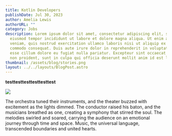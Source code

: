 ```yaml
---
title: Kotlin Developers
publishDate: Jul 30, 2023
author: Amelia Lewis
authorURL: ""
category: Jobs
description: Lorem ipsum dolor sit amet, consectetur adipiscing elit, sed do
  eiusmod tempor incididunt ut labore et dolore magna aliqua. Ut enim ad minim
  veniam, quis nostrud exercitation ullamco laboris nisi ut aliquip ex ea
  commodo consequat. Duis aute irure dolor in reprehenderit in voluptate velit
  esse cillum dolore eu fugiat nulla pariatur. Excepteur sint occaecat cupidatat
  non proident, sunt in culpa qui officia deserunt mollit anim id est laborum.
thumbnail: /assets/blog/stories.png
layout: ../../layouts/BlogPost.astro
---
```

**testtesttesttesttesttest**

![](/assets/blog/stories.png)

<!--StartFragment-->

The orchestra tuned their instruments, and the theater buzzed with excitement as the lights dimmed. The conductor raised his baton, and the musicians breathed as one, creating a symphony that stirred the soul. The melodies swirled and soared, carrying the audience on an emotional journey through time and space. Music, the universal language, transcended boundaries and united hearts.

<!--EndFragment-->